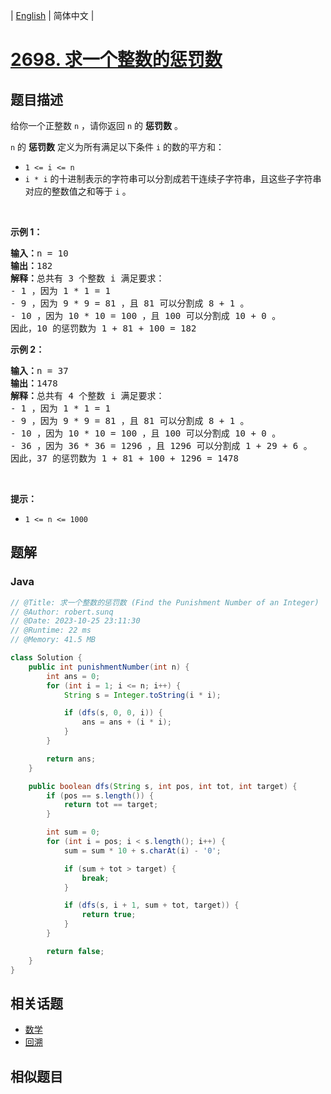 
| [English](README_EN.md) | 简体中文 |

# [2698. 求一个整数的惩罚数](https://leetcode.cn//problems/find-the-punishment-number-of-an-integer/)

## 题目描述

<p>给你一个正整数&nbsp;<code>n</code>&nbsp;，请你返回&nbsp;<code>n</code>&nbsp;的&nbsp;<strong>惩罚数</strong>&nbsp;。</p>

<p><code>n</code>&nbsp;的 <strong>惩罚数</strong>&nbsp;定义为所有满足以下条件 <code>i</code>&nbsp;的数的平方和：</p>

<ul>
	<li><code>1 &lt;= i &lt;= n</code></li>
	<li><code>i * i</code> 的十进制表示的字符串可以分割成若干连续子字符串，且这些子字符串对应的整数值之和等于 <code>i</code> 。</li>
</ul>

<p>&nbsp;</p>

<p><strong>示例 1：</strong></p>

<pre>
<b>输入：</b>n = 10
<b>输出：</b>182
<b>解释：</b>总共有 3 个整数 i 满足要求：
- 1 ，因为 1 * 1 = 1
- 9 ，因为 9 * 9 = 81 ，且 81 可以分割成 8 + 1 。
- 10 ，因为 10 * 10 = 100 ，且 100 可以分割成 10 + 0 。
因此，10 的惩罚数为 1 + 81 + 100 = 182
</pre>

<p><strong>示例 2：</strong></p>

<pre>
<b>输入：</b>n = 37
<b>输出：</b>1478
<b>解释：</b>总共有 4 个整数 i 满足要求：
- 1 ，因为 1 * 1 = 1
- 9 ，因为 9 * 9 = 81 ，且 81 可以分割成 8 + 1 。
- 10 ，因为 10 * 10 = 100 ，且 100 可以分割成 10 + 0 。
- 36 ，因为 36 * 36 = 1296 ，且 1296 可以分割成 1 + 29 + 6 。
因此，37 的惩罚数为 1 + 81 + 100 + 1296 = 1478
</pre>

<p>&nbsp;</p>

<p><strong>提示：</strong></p>

<ul>
	<li><code>1 &lt;= n &lt;= 1000</code></li>
</ul>


## 题解


### Java

```Java
// @Title: 求一个整数的惩罚数 (Find the Punishment Number of an Integer)
// @Author: robert.sunq
// @Date: 2023-10-25 23:11:30
// @Runtime: 22 ms
// @Memory: 41.5 MB

class Solution {
    public int punishmentNumber(int n) {
        int ans = 0;
        for (int i = 1; i <= n; i++) {
            String s = Integer.toString(i * i);

            if (dfs(s, 0, 0, i)) {
                ans = ans + (i * i);
            }
        }

        return ans;
    }

    public boolean dfs(String s, int pos, int tot, int target) {
        if (pos == s.length()) {
            return tot == target;
        }

        int sum = 0;
        for (int i = pos; i < s.length(); i++) {
            sum = sum * 10 + s.charAt(i) - '0';

            if (sum + tot > target) {
                break;
            }

            if (dfs(s, i + 1, sum + tot, target)) {
                return true;
            }
        }

        return false;
    }
}
```



## 相关话题

- [数学](https://leetcode.cn//tag/math)
- [回溯](https://leetcode.cn//tag/backtracking)

## 相似题目



